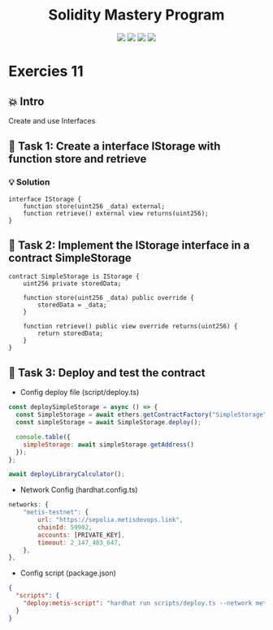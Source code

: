 <h1 align="center">Solidity Mastery Program</h1>

<p align="center">
  <img src="https://img.shields.io/badge/Hardhat-FFCB1F?style=for-the-badge&logo=ethereum&logoColor=black"/>
  <img src="https://img.shields.io/badge/Solidity-363636?style=for-the-badge&logo=solidity&logoColor=white"/>
  <img src="https://img.shields.io/badge/Blockchain-000000?style=for-the-badge&logo=blockchain&logoColor=white"/>
  <img src="https://img.shields.io/badge/Bitcoin-E2761B?style=for-the-badge&logo=bitcoin&logoColor=white"/>
</p>

# Exercies 11

## 💥 Intro

Create and use Interfaces

## 💬 Task 1: Create a interface IStorage with function **store** and **retrieve**

### 💡 Solution

```solidity
interface IStorage {
    function store(uint256 _data) external;
    function retrieve() external view returns(uint256);
}
```

## 💬 Task 2: Implement the IStorage interface in a contract SimpleStorage

```solidity
contract SimpleStorage is IStorage {
    uint256 private storedData;

    function store(uint256 _data) public override {
        storedData = _data;
    }

    function retrieve() public view override returns(uint256) {
        return storedData;
    }
}
```

## 💬 Task 3: Deploy and test the contract

- Config deploy file (script/deploy.ts)

```js
const deploySimpleStorage = async () => {
  const SimpleStorage = await ethers.getContractFactory("SimpleStorage");
  const simpleStorage = await SimpleStorage.deploy();

  console.table({
    simpleStorage: await simpleStorage.getAddress()
  });
};

await deployLibraryCalculator();
```

- Network Config (hardhat.config.ts)

```js
networks: {
    "metis-testnet": {
        url: "https://sepolia.metisdevops.link",
        chainId: 59902,
        accounts: [PRIVATE_KEY],
        timeout: 2_147_483_647,
    },
},
```

- Config script (package.json)

```json
{
  "scripts": {
    "deploy:metis-script": "hardhat run scripts/deploy.ts --network metis-testnet"
  }
}
```
